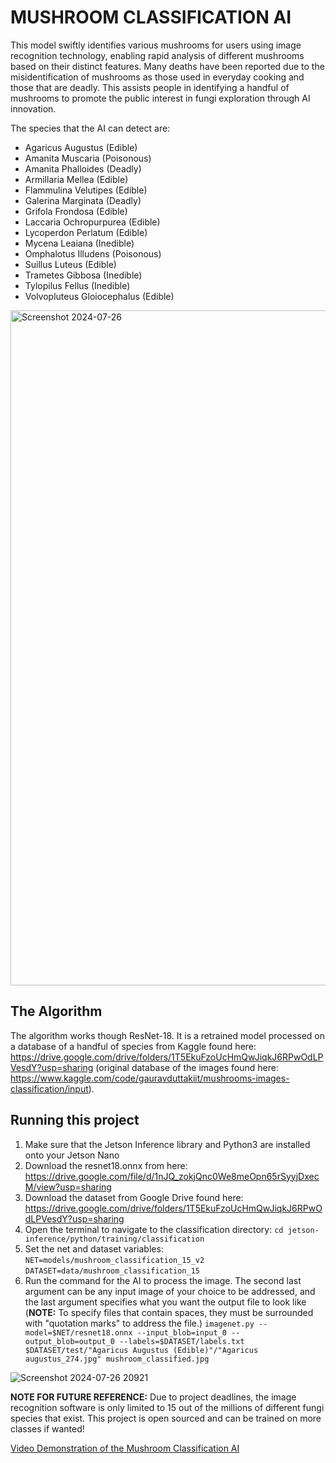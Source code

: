 # MUSHROOM CLASSIFICATION AI

This model swiftly identifies various mushrooms for users using image recognition technology, enabling rapid analysis of different mushrooms based on their distinct features. Many deaths have been reported due to the misidentification of mushrooms as those used in everyday cooking and those that are deadly. This assists people in identifying a handful of mushrooms to promote the public interest in fungi exploration through AI innovation.

The species that the AI can detect are:
- Agaricus Augustus (Edible)
- Amanita Muscaria (Poisonous)
- Amanita Phalloides (Deadly)
- Armillaria Mellea (Edible)
- Flammulina Velutipes (Edible)
- Galerina Marginata (Deadly)
- Grifola Frondosa (Edible)
- Laccaria Ochropurpurea (Edible)
- Lycoperdon Perlatum (Edible)
- Mycena Leaiana (Inedible)
- Omphalotus Illudens (Poisonous)
- Suillus Luteus (Edible)
- Trametes Gibbosa (Inedible)
- Tylopilus Fellus (Inedible)
- Volvopluteus Gloiocephalus (Edible)

<img width="1080" alt="Screenshot 2024-07-26" src="https://github.com/user-attachments/assets/a893adec-6eea-49e4-a2ae-ff3f44b8493a">

## The Algorithm

The algorithm works though ResNet-18. It is a retrained model processed on a database of a handful of species from Kaggle found here: https://drive.google.com/drive/folders/1T5EkuFzoUcHmQwJiqkJ6RPwOdLPVesdY?usp=sharing
(original database of the images found here: https://www.kaggle.com/code/gauravduttakiit/mushrooms-images-classification/input).

## Running this project

1. Make sure that the Jetson Inference library and Python3 are installed onto your Jetson Nano
2. Download the resnet18.onnx from here: https://drive.google.com/file/d/1nJQ_zokjQnc0We8meOpn65rSyyjDxecM/view?usp=sharing
3. Download the dataset from Google Drive found here: https://drive.google.com/drive/folders/1T5EkuFzoUcHmQwJiqkJ6RPwOdLPVesdY?usp=sharing
4. Open the terminal to navigate to the classification directory:
`cd jetson-inference/python/training/classification`
5. Set the net and dataset variables:
`NET=models/mushroom_classification_15_v2 `
`DATASET=data/mushroom_classification_15`
6. Run the command for the AI to process the image. The second last argument can be any input image of your choice to be addressed, and the last argument specifies what you want the output file to look like (**NOTE:** To specify files that contain spaces, they must be surrounded with "quotation marks" to address the file.)
`imagenet.py --model=$NET/resnet18.onnx --input_blob=input_0 --output_blob=output_0 --labels=$DATASET/labels.txt $DATASET/test/"Agaricus Augustus (Edible)"/"Agaricus augustus_274.jpg" mushroom_classified.jpg`

![Screenshot 2024-07-26 20921](https://github.com/user-attachments/assets/6288b476-72e8-42db-b9ac-2401812a8379)

**NOTE FOR FUTURE REFERENCE:** Due to project deadlines, the image recognition software is only limited to 15 out of the millions of different fungi species that exist. This project is open sourced and can be trained on more classes if wanted!

[Video Demonstration of the Mushroom Classification AI](https://www.youtube.com/watch?v=0RndZ4bSutI)
